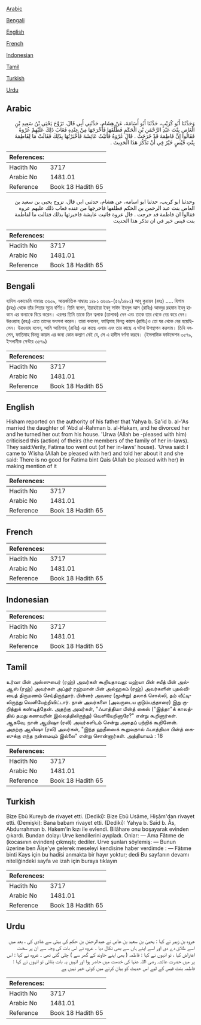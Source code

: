 [Arabic](#arabic)

[Bengali](#bengali)

[English](#english)

[French](#french)

[Indonesian](#indonesian)

[Tamil](#tamil)

[Turkish](#turkish)

[Urdu](#urdu)

## Arabic


<div dir="rtl" lang="ar" style={{fontSize:'larger',backgroundColor:'#f8f9fa',padding:20}}>
وَحَدَّثَنَا أَبُو كُرَيْبٍ، حَدَّثَنَا أَبُو أُسَامَةَ، عَنْ هِشَامٍ، حَدَّثَنِي أَبِي قَالَ، تَزَوَّجَ يَحْيَى بْنُ سَعِيدِ بْنِ الْعَاصِ بِنْتَ عَبْدِ الرَّحْمَنِ بْنِ الْحَكَمِ فَطَلَّقَهَا فَأَخْرَجَهَا مِنْ عِنْدِهِ فَعَابَ ذَلِكَ عَلَيْهِمْ عُرْوَةُ فَقَالُوا إِنَّ فَاطِمَةَ قَدْ خَرَجَتْ ‏.‏ قَالَ عُرْوَةُ فَأَتَيْتُ عَائِشَةَ فَأَخْبَرْتُهَا بِذَلِكَ فَقَالَتْ مَا لِفَاطِمَةَ بِنْتِ قَيْسٍ خَيْرٌ فِي أَنْ تَذْكُرَ هَذَا الْحَدِيثَ ‏.‏
</div>
<div style={{backgroundColor:'#f8f9fa',padding:20, marginBottom: 10}}><table> <thead> <tr> <th>References:</th> <th></th> </tr> </thead> <tbody><tr><td>Hadith No</td><td>3717</td></tr><tr><td>Arabic No</td><td>1481.01</td></tr><tr><td>Reference</td><td>Book 18 Hadith 65</td></tr></tbody></table></div>


<div dir="rtl" lang="ar" style={{fontSize:'larger',backgroundColor:'#f8f9fa',padding:20}}>
وحدثنا ابو كريب، حدثنا ابو اسامة، عن هشام، حدثني ابي قال، تزوج يحيى بن سعيد بن العاص بنت عبد الرحمن بن الحكم فطلقها فاخرجها من عنده فعاب ذلك عليهم عروة فقالوا ان فاطمة قد خرجت . قال عروة فاتيت عايشة فاخبرتها بذلك فقالت ما لفاطمة بنت قيس خير في ان تذكر هذا الحديث
</div>
<div style={{backgroundColor:'#f8f9fa',padding:20, marginBottom: 10}}><table> <thead> <tr> <th>References:</th> <th></th> </tr> </thead> <tbody><tr><td>Hadith No</td><td>3717</td></tr><tr><td>Arabic No</td><td>1481.01</td></tr><tr><td>Reference</td><td>Book 18 Hadith 65</td></tr></tbody></table></div>

## Bengali


<div dir="ltr" lang="bn" style={{fontSize:'larger',backgroundColor:'#f8f9fa',padding:20}}>
হাদিস একাডেমি নাম্বারঃ ৩৬০৯, আন্তর্জাতিক নাম্বারঃ ১৪৮১ ৩৬০৯-(৫২/১৪৮১) আবূ কুরায়ব (রহঃ) ..... হিশাম (রহঃ) থেকে তাঁর পিতার সূত্রে বর্ণিত। তিনি বলেন, ইয়াহইয়া ইবনু সাঈদ ইবনুল আস (রাযিঃ) আবদুর রহমান ইবনু হাকাম এর কন্যাকে বিয়ে করেন। এরপর তিনি তাকে তিন ত্বলাক (তালাক) দেন এবং তাকে তার থেকে বের করে দেন। উরওয়াহ (রহঃ) এতে তাদের ভৎসনা করেন। তারা বললেন, ফাত্বিমাহ বিনতু কায়স (রাযিঃ)ও তো ঘর থেকে বের হয়েছিলেন। উরওয়াহ বলেন, আমি আয়িশাহ্ (রাযিঃ) এর কাছে এলাম এবং তার কাছে এ ঘটনা উপস্থাপন করলাম। তিনি বললেন, ফাতিমাহ বিনতু কায়স এর জন্য কোন কল্যাণ নেই যে, সে এ হাদীস বর্ণনা করবে। (ইসলামিক ফাউন্ডেশন ৩৫৭৯, ইসলামীক সেন্টার ৩৫৭৯)
</div>
<div style={{backgroundColor:'#f8f9fa',padding:20, marginBottom: 10}}><table> <thead> <tr> <th>References:</th> <th></th> </tr> </thead> <tbody><tr><td>Hadith No</td><td>3717</td></tr><tr><td>Arabic No</td><td>1481.01</td></tr><tr><td>Reference</td><td>Book 18 Hadith 65</td></tr></tbody></table></div>

## English


<div dir="ltr" lang="en" style={{fontSize:'larger',backgroundColor:'#f8f9fa',padding:20}}>
Hisham reported on the authority of his father that Yahya b. Sa'id b. al-'As married the daughter of 'Abd al-Rahman b. al-Hakam, and he divorced her and he turned her out from his house. 'Urwa (Allah be -pleased with him) criticised this (action) of theirs (the members of the family of her in-laws). They said:Verily, Fatima too went out (of her in-laws' house). 'Urwa said: I came to 'A'isha (Allah be pleased with her) and told her about it and she said: There is no good for Fatima bint Qais (Allah be pleased with her) in making mention of it
</div>
<div style={{backgroundColor:'#f8f9fa',padding:20, marginBottom: 10}}><table> <thead> <tr> <th>References:</th> <th></th> </tr> </thead> <tbody><tr><td>Hadith No</td><td>3717</td></tr><tr><td>Arabic No</td><td>1481.01</td></tr><tr><td>Reference</td><td>Book 18 Hadith 65</td></tr></tbody></table></div>

## French


<div dir="ltr" lang="fr" style={{fontSize:'larger',backgroundColor:'#f8f9fa',padding:20}}>

</div>
<div style={{backgroundColor:'#f8f9fa',padding:20, marginBottom: 10}}><table> <thead> <tr> <th>References:</th> <th></th> </tr> </thead> <tbody><tr><td>Hadith No</td><td>3717</td></tr><tr><td>Arabic No</td><td>1481.01</td></tr><tr><td>Reference</td><td>Book 18 Hadith 65</td></tr></tbody></table></div>

## Indonesian


<div dir="ltr" lang="id" style={{fontSize:'larger',backgroundColor:'#f8f9fa',padding:20}}>

</div>
<div style={{backgroundColor:'#f8f9fa',padding:20, marginBottom: 10}}><table> <thead> <tr> <th>References:</th> <th></th> </tr> </thead> <tbody><tr><td>Hadith No</td><td>3717</td></tr><tr><td>Arabic No</td><td>1481.01</td></tr><tr><td>Reference</td><td>Book 18 Hadith 65</td></tr></tbody></table></div>

## Tamil


<div dir="ltr" lang="ta" style={{fontSize:'larger',backgroundColor:'#f8f9fa',padding:20}}>
உர்வா பின் அஸ்ஸுபைர் (ரஹ்) அவர்கள் கூறியதாவது: யஹ்யா பின் சயீத் பின் அல்ஆஸ் (ரஹ்) அவர்கள் அப்துர் ரஹ்மான் பின் அல்ஹகம் (ரஹ்) அவர்களின் புதல்வியைத் திருமணம் செய்திருந்தார். பின்னர் அவரை (மூன்று) தலாக் சொல்லி, தம் வீட்டிலிருந்து வெளியேற்றிவிட்டார். நான் அவர்களை (அவருடைய குடும்பத்தாரை) இது குறித்துக் கண்டித்தேன். அதற்கு அவர்கள், "ஃபாத்திமா பின்த் கைஸ் ("இத்தா"க் காலத்தில் தமது கணவரின் இல்லத்திலிருந்து) வெளியேறினாரே?" என்று கூறினார்கள். ஆகவே, நான் ஆயிஷா (ரலி) அவர்களிடம் சென்று அதைப் பற்றிக் கூறினேன். அதற்கு ஆயிஷா (ரலி) அவர்கள், "இந்த ஹதீஸைக் கூறுவதால் ஃபாத்திமா பின்த் கைஸுக்கு எந்த நன்மையும் இல்லை" என்று சொன்னார்கள். அத்தியாயம் : 18
</div>
<div style={{backgroundColor:'#f8f9fa',padding:20, marginBottom: 10}}><table> <thead> <tr> <th>References:</th> <th></th> </tr> </thead> <tbody><tr><td>Hadith No</td><td>3717</td></tr><tr><td>Arabic No</td><td>1481.01</td></tr><tr><td>Reference</td><td>Book 18 Hadith 65</td></tr></tbody></table></div>

## Turkish


<div dir="ltr" lang="tr" style={{fontSize:'larger',backgroundColor:'#f8f9fa',padding:20}}>
Bize Ebû Kureyb de rivayet etti. (Dediki): Bize Ebû Usâme, Hişâm'dan rivayet etti. (Demişki): Bana babam rivayet etti. (Dediki): Yahya b. Saîd b. Âs, Abdurrahman b. Hakem'in kızı ile evlendi. Bilâhare onu boşayarak evinden çıkardı. Bundan dolayı Urve kendilerini ayıpladı. Onlar: — Ama Fâtıme de (kocasının evinden) çıkmıştı; dediler. Urve şunları söylemiş: — Bunun üzerine ben Âişe'ye gelerek meseleyi kendisine haber verdimde : — Fâtıme binti Kays için bu hadîsi anmakta bir hayır yoktur; dedi Bu sayfanın devamı niteliğindeki sayfa ve izah için buraya tıklayın
</div>
<div style={{backgroundColor:'#f8f9fa',padding:20, marginBottom: 10}}><table> <thead> <tr> <th>References:</th> <th></th> </tr> </thead> <tbody><tr><td>Hadith No</td><td>3717</td></tr><tr><td>Arabic No</td><td>1481.01</td></tr><tr><td>Reference</td><td>Book 18 Hadith 65</td></tr></tbody></table></div>

## Urdu


<div dir="rtl" lang="ur" style={{fontSize:'larger',backgroundColor:'#f8f9fa',padding:20}}>
عروہ بن زبیر نے کہا : یحییٰ بن سعید بن عاص نے عبدالرحمٰن بن حکم کی بیٹی سے شادی کی ، بعد میں اسے طلاق دے دی اور اسے اپنے ہاں سے بھی نکال دیا ۔ عروہ نے اس بات کی وجہ سے ان پر سخت اعتراض کیا ، تو انہوں نے کہا : فاطمہ ( بھی اپنے خاوند کے گھر سے ) چلی گئی تھی ۔ عروہ نے کہا : اس پر میں حضرت عائشہ رضی اللہ عنہا کی خدمت میں حاضر ہوا اور انہیں یہ بات بتائی تو انہوں نے کہا : فاطمہ بنت قیس کے لیے اس حدیث کو بیان کرنے میں کوئی خیر نہیں ہے
</div>
<div style={{backgroundColor:'#f8f9fa',padding:20, marginBottom: 10}}><table> <thead> <tr> <th>References:</th> <th></th> </tr> </thead> <tbody><tr><td>Hadith No</td><td>3717</td></tr><tr><td>Arabic No</td><td>1481.01</td></tr><tr><td>Reference</td><td>Book 18 Hadith 65</td></tr></tbody></table></div>